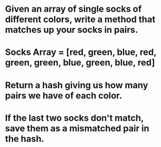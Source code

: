  # Given an array of single socks of different colors, write a method that matches up your socks in pairs. 

# Socks Array = [red, green, blue, red, green, green, blue, green, blue, red]

# Return a hash giving us how many pairs we have of each color.

# If the last two socks don't match, save them as a mismatched pair in the hash.